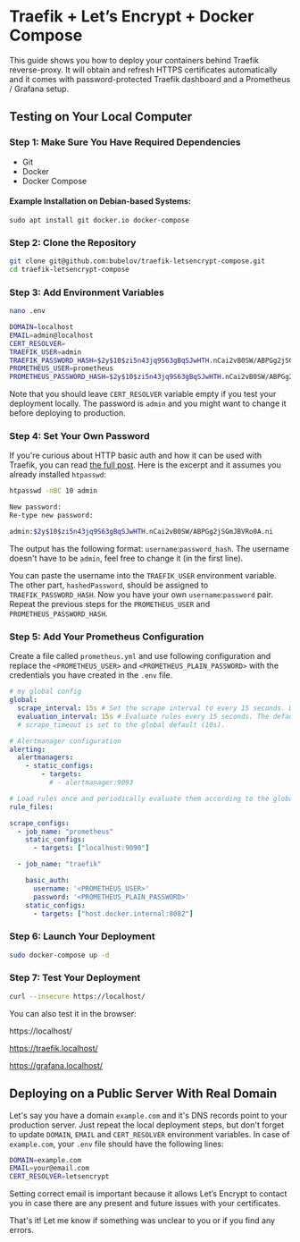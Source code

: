 # Traefik + Let’s Encrypt + Docker Compose

This guide shows you how to deploy your containers behind Traefik reverse-proxy.
It will obtain and refresh HTTPS certificates automatically and it comes with
password-protected Traefik dashboard and a Prometheus / Grafana setup.

## Testing on Your Local Computer

### Step 1: Make Sure You Have Required Dependencies

- Git
- Docker
- Docker Compose

#### Example Installation on Debian-based Systems:

```
sudo apt install git docker.io docker-compose
```

### Step 2: Clone the Repository

```bash
git clone git@github.com:bubelov/traefik-letsencrypt-compose.git
cd traefik-letsencrypt-compose
```

### Step 3: Add Environment Variables

```bash
nano .env
```

```bash
DOMAIN=localhost
EMAIL=admin@localhost
CERT_RESOLVER=
TRAEFIK_USER=admin
TRAEFIK_PASSWORD_HASH=$2y$10$zi5n43jq9S63gBqSJwHTH.nCai2vB0SW/ABPGg2jSGmJBVRo0A.ni
PROMETHEUS_USER=prometheus
PROMETHEUS_PASSWORD_HASH=$2y$10$zi5n43jq9S63gBqSJwHTH.nCai2vB0SW/ABPGg2jSGmJBVRo0A.ni
```

Note that you should leave `CERT_RESOLVER` variable empty if you test your deployment locally. The password is `admin` and you might want to change it before deploying to production.

### Step 4: Set Your Own Password

If you're curious about HTTP basic auth and how it can be used with Traefik, you can read [the full post](https://bubelov.com/blog/basic-auth-reverse-proxy/). Here is the excerpt and it assumes you already installed `htpasswd`:

```bash
htpasswd -nBC 10 admin

New password:
Re-type new password:

admin:$2y$10$zi5n43jq9S63gBqSJwHTH.nCai2vB0SW/ABPGg2jSGmJBVRo0A.ni
```

The output has the following format: `username`:`password_hash`. The username doesn't have to be `admin`, feel free to change it (in the first line).

You can paste the username into the `TRAEFIK_USER` environment variable. The
other part, `hashedPassword`, should be assigned to `TRAEFIK_PASSWORD_HASH`. Now
you have your own `username`:`password` pair. Repeat the previous steps for the
`PROMETHEUS_USER` and `PROMETHEUS_PASSWORD_HASH`.

### Step 5: Add Your Prometheus Configuration
Create a file called `prometheus.yml` and use following configuration and
replace the `<PROMETHEUS_USER>` and `<PROMETHEUS_PLAIN_PASSWORD>` with the credentials
you have created in the `.env` file.

```yml
# my global config
global:
  scrape_interval: 15s # Set the scrape interval to every 15 seconds. Default is every 1 minute.
  evaluation_interval: 15s # Evaluate rules every 15 seconds. The default is every 1 minute.
  # scrape_timeout is set to the global default (10s).

# Alertmanager configuration
alerting:
  alertmanagers:
    - static_configs:
        - targets:
          # - alertmanager:9093

# Load rules once and periodically evaluate them according to the global 'evaluation_interval'.
rule_files:

scrape_configs:
  - job_name: "prometheus"
    static_configs:
      - targets: ["localhost:9090"]

  - job_name: "traefik"

    basic_auth:
      username: '<PROMETHEUS_USER>'
      password: '<PROMETHEUS_PLAIN_PASSWORD>'
    static_configs:
      - targets: ["host.docker.internal:8082"]
```

### Step 6: Launch Your Deployment

```bash
sudo docker-compose up -d
```

### Step 7: Test Your Deployment

```bash
curl --insecure https://localhost/
```

You can also test it in the browser:

https://localhost/

https://traefik.localhost/

https://grafana.localhost/

## Deploying on a Public Server With Real Domain

Let's say you have a domain `example.com` and it's DNS records point to your production server. Just repeat the local deployment steps, but don't forget to update `DOMAIN`, `EMAIL` and `CERT_RESOLVER` environment variables. In case of `example.com`, your `.env` file should have the following lines:

```bash
DOMAIN=example.com
EMAIL=your@email.com
CERT_RESOLVER=letsencrypt
```

Setting correct email is important because it allows Let’s Encrypt to contact you in case there are any present and future issues with your certificates.

That's it! Let me know if something was unclear to you or if you find any errors.
